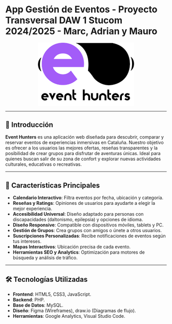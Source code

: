 # App Gestión de Eventos - Proyecto Transversal DAW 1 Stucom 2024/2025 - Marc, Adrian y Mauro
<div align="center">
  <img src ="./IMG/logo.png" width="300"/>
</div>

---

## 📖 Introducción
**Event Hunters** es una aplicación web diseñada para descubrir, comparar y reservar eventos de experiencias inmersivas en Cataluña. Nuestro objetivo es ofrecer a los usuarios las mejores ofertas, reseñas transparentes y la posibilidad de crear grupos para disfrutar de aventuras únicas. Ideal para quienes buscan salir de su zona de confort y explorar nuevas actividades culturales, educativas o recreativas.

---

## 🚀 Características Principales
- **Calendario Interactivo**: Filtra eventos por fecha, ubicación y categoría.
- **Reseñas y Ratings**: Opiniones de usuarios para ayudarte a elegir la mejor experiencia.
- **Accesibilidad Universal**: Diseño adaptado para personas con discapacidades (daltonismo, epilepsia) y opciones de idioma.
- **Diseño Responsive**: Compatible con dispositivos móviles, tablets y PC.
- **Gestión de Grupos**: Crea grupos con amigos o únete a otros usuarios.
- **Suscripciones Personalizadas**: Recibe notificaciones de eventos según tus intereses.
- **Mapas Interactivos**: Ubicación precisa de cada evento.
- **Herramientas SEO y Analytics**: Optimización para motores de búsqueda y análisis de tráfico.

---

## 🛠️ Tecnologías Utilizadas
- **Frontend**: HTML5, CSS3, JavaScript.
- **Backend**: PHP.
- **Base de Datos**: MySQL.
- **Diseño**: Figma (Wireframes), draw.io (Diagramas de flujo).
- **Herramientas**: Google Analytics, Visual Studio Code.

